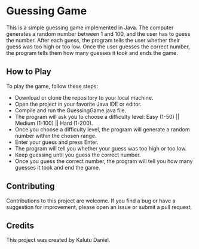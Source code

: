# Guessing Game
This is a simple guessing game implemented in Java. The computer generates a random number between 1 and 100, and the user has to guess the number. After each guess, the program tells the user whether their guess was too high or too low. Once the user guesses the correct number, the program tells them how many guesses it took and ends the game.

## How to Play
To play the game, follow these steps:
- Download or clone the repository to your local machine.
- Open the project in your favorite Java IDE or editor.
- Compile and run the GuessingGame.java file.
- The program will ask you to choose a difficulty level: Easy (1-50) || Medium (1-100) || Hard (1-200).
- Once you choose a difficulty level, the program will generate a random number within the chosen range.
- Enter your guess and press Enter.
- The program will tell you whether your guess was too high or too low.
- Keep guessing until you guess the correct number.
- Once you guess the correct number, the program will tell you how many guesses it took and end the game.

## Contributing
Contributions to this project are welcome. If you find a bug or have a suggestion for improvement, please open an issue or submit a pull request.

## Credits
This project was created by Kalutu Daniel.

